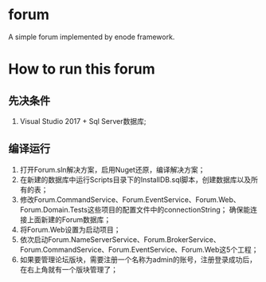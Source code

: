 ﻿forum
=====

A simple forum implemented by enode framework.

How to run this forum
======================

先决条件
--------
1. Visual Studio 2017 + Sql Server数据库;

编译运行
--------
1. 打开Forum.sln解决方案，启用Nuget还原，编译解决方案；
2. 在新建的数据库中运行Scripts目录下的InstallDB.sql脚本，创建数据库以及所有的表；
3. 修改Forum.CommandService、Forum.EventService、Forum.Web、Forum.Domain.Tests这些项目的配置文件中的connectionString；
   确保能连接上面新建的Forum数据库；
4. 将Forum.Web设置为启动项目；
5. 依次启动Forum.NameServerService、Forum.BrokerService、Forum.CommandService、Forum.EventService、Forum.Web这5个工程；
6. 如果要管理论坛版块，需要注册一个名称为admin的账号，注册登录成功后，在右上角就有一个版块管理了；
